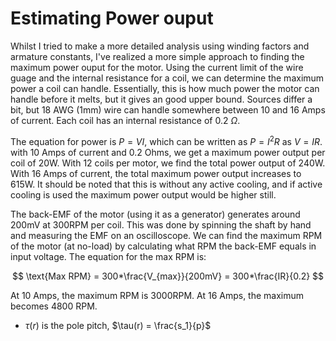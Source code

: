 # Estimating Power ouput 
Whilst I tried to make a more detailed analysis using winding factors and armature constants, I've realized a more simple approach to finding the maximum power ouput for the motor. Using the current limit of the wire guage and the internal resistance for a coil, we can determine the maximum power a coil can handle. Essentially, this is how much power the motor can handle before it melts, but it gives an good upper bound. Sources differ a bit, but 18 AWG (1mm) wire can handle somewhere between 10 and 16 Amps of current. Each coil has an internal resistance of 0.2 $\Omega$.

The equation for power is $P=VI$, which can be written as $P=I^2R$ as $V=IR$. with 10 Amps of current and 0.2 Ohms, we get a maximum power output per coil of 20W. With 12 coils per motor, we find the total power output of 240W. With 16 Amps of current, the total maximum power output increases to 615W. It should be noted that this is without any active cooling, and if active cooling is used the maximum power output would be higher still.

The back-EMF of the motor (using it as a generator) generates around 200mV at 300RPM per coil. This was done by spinning the shaft by hand and measuring the EMF on an oscilloscope. We can find the maximum RPM of the motor (at no-load) by calculating what RPM the back-EMF equals in input voltage.  The equation for the max RPM is: 

$$
\text{Max RPM} = 300*\frac{V_{max}}{200mV} = 300*\frac{IR}{0.2}
$$

At 10 Amps, the maximum RPM is 3000RPM. At 16 Amps, the maximum becomes 4800 RPM.

<!--
# Estimating Power output - OLD VERSION
I'm using the equations found in "Axial Flux Permanent Magnet Brushless Machines (2nd edition)" for this. The power estimate centres around calculating an armature constant $K_e$, which specifies the voltage per RPM of the motor. You can find each equation with its book reference below.

## Results

The estimated armature constant of 0.0058 V/RPM. 

At 1000 RPM, the coil would generate 5.8 volts. With an internal resistance of 0.2 $\Omega$, it would supply 84 watts to an optimised load (load resistance = internal resistance). However, this would melt the coil, as the current would be larger than the current rating of the wire. I consider this to be a good thing, as it shows that the motor won't be limited by it's magnetic or electrical design. 

## Calculations - Theory
### Armature constant - $K_e$
The equation for the armature contant is: 

$$ 
K_e = \pi\sqrt{2}pN_1k_{w1}\phi_f    \text{ \hspace{1cm} (eq 2.37)}
$$

Where: 
* p is the number of pole pairs 
* $N_1$ is the number of turns in a coil
* $k_{w1}$ is the winding factor
* $\phi_f$ is the flux across the airgap

This is essentially just Faradays law: 

$$V_{emf} = -N\frac{d\phi}{dt}$$

Where $\frac{d\phi}{dt}$ is expressed in terms of $\phi_f$ and RPM. The winding factor $k_{w1}$ is added to account for voltage drops caused by small phase differences within a coil as a magnet passes over them.   

### Airgap flux - $\phi_f$
The airgap flux $\phi_f$ can be found using the equation: 

$$
\phi_f = \alpha_i B_{mg}\frac{\pi}{8p}D_{outer}^2(1-k_d^2) \text{ \hspace{1cm} (eq 2.28)}
$$

Where: 
* $\alpha_i$ is the ratio between the average $B_{avg}$ and peak $B_{mg}$ magnetic flux density, $\frac{B_{avg}}{B_{mg}}$
* p is the number of pole pairs
* $D_{outer}$ is the outer diameter of the rotor
* $k_d$ is the ratio of the inner and outer diameter of the rotor, $\frac{D_{inner}}{D_{Outer}}$

We can simplify $\alpha_i * B_{mg}$ to $B_{avg}$. The average magnetic field strength can be tedious to solve analytically, which is why I used 3D simulations to estimate it. 

### Winding factor - $k_{w1}$
The winding factor $k_{w1}$ is a correction that accounts for small phase differences in parts of a coil/phase as the magents pass over them. The winding factor is the product of the distribution factor $k_{d1}$ and pitch factor $k_{p1}$. 

$$
k_{w1} = k_{d1}k_{p1}
$$
$$
k_{d1} = \frac{sin(\pi/2m_1)}{q_1sin[\pi/(2m_1q_1)]}
$$
$$
k_{p1}= sin(\beta\frac{\pi}{2})
$$
$$
\beta = \frac{w_c(r)}{\tau(r)}
$$

Where: 
* $m_1$ is the number of phases
* $s_1$ is the number of stator slots
* $q_1$ is the number of stator slots per pole per phase
* $\beta$ is the coil-pitch to pole-pitch ratio
* $w_c(r)$ is the coil pitch, $w_c(r) = \frac{\text{number of coils}}{\text{number of poles}}$ 
-->

* $\tau(r)$ is the pole pitch, $\tau(r) = \frac{s_1}{p}$

